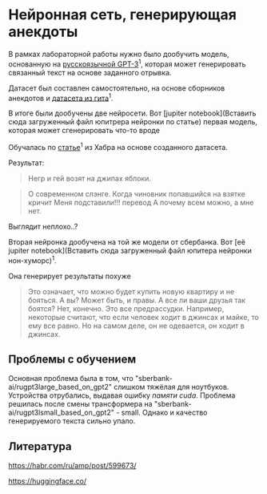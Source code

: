 # Нейронная сеть, генерирующая анекдоты

В рамках лабораторной работы нужно было дообучить модель, основанную на [русскоязычной GPT-3](https://github.com/ai-forever/ru-gpts)<sup>1</sup>, которая может генерировать связанный текст на основе заданного отрывка. 

Датасет был составлен самостоятельно, на основе сборников анекдотов и [датасета из гита](https://github.com/computational-humor/humor-recognition/tree/master/data)<sup>1</sup>.

В итоге были дообучены две нейросети. 
Вот [jupiter notebook](Вставить сюда загруженный файл юпитрера нейронки по статье) первая модель, которая может сгенерировать что-то вроде

Обучалась по [статье](https://habr.com/ru/amp/post/599673/)<sup>1</sup> из Хабра на основе созданного датасета.

Результат:

> Негр и гей возят на джипах яблоки.

> О современном слэнге. Когда чиновник попавшийся на взятке кричит Меня подставили!!! перевод А почему всем можно, а мне нет.
 
Выглядит неплохо..?

Вторая нейронка дообучена на той же модели от сбербанка.
Вот [её jupiter notebook](Вставить сюда загруженный файл юпитера нейронки нон-хуморс)<sup>1</sup>.

Она генерирует результаты похуже

> Это означает, что можно будет купить новую квартиру и не бояться.  А вы?  Может быть, и правы.  А все ли ваши друзья так боятся?  Нет, конечно.  Это все предрассудки.  Например, некоторые считают, что если человек ходит в джинсах и майке, то ему все равно.  Но на самом деле, он не одевается, он ходит в джинсах.

## Проблемы с обучением

Основная проблема была в том, что "sberbank-ai/rugpt3large_based_on_gpt2" слишком тяжёлая для ноутбуков. Устройства отрубались, выдавая ошибку *памяти cuda*. Проблема решилась после смены трансформера на "sberbank-ai/rugpt3lsmall_based_on_gpt2" - small. Однако и качество генерируемого текста сильно упало. 

## Литература 

https://habr.com/ru/amp/post/599673/

https://huggingface.co/




